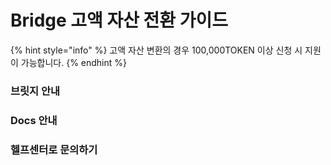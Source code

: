 # Bridge 고액 자산 전환 가이드

{% hint style="info" %}
고액 자산 변환의 경우 100,000TOKEN 이상 신청 시 지원이 가능합니다.
{% endhint %}

### 브릿지 안내&#x20;

### Docs 안내&#x20;

### 헬프센터로 문의하기
